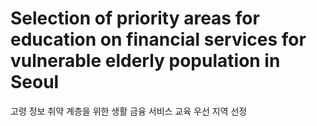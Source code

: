 # Selection of priority areas for education on financial services for vulnerable elderly population in Seoul
고령 정보 취약 계층을 위한 생활 금융 서비스 교육 우선 지역 선정
